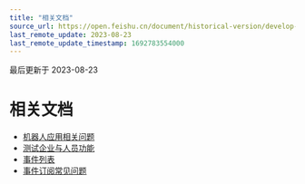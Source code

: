 ```yaml
---
title: "相关文档"
source_url: https://open.feishu.cn/document/historical-version/develop-a-bot-in-5-minutes/release
last_remote_update: 2023-08-23
last_remote_update_timestamp: 1692783554000
---
```

最后更新于 2023-08-23

# 相关文档

- [机器人应用相关问题](https://open.feishu.cn/document/ugTN1YjL4UTN24CO1UjN/uUzN1YjL1cTN24SN3UjN)
- [测试企业与人员功能](https://open.feishu.cn/document/home/introduction-to-custom-app-development/testing-enterprise-and-personnel-functions)
- [事件列表](https://open.feishu.cn/document/ukTMukTMukTM/uYDNxYjL2QTM24iN0EjN/event-list)
- [事件订阅常见问题](https://open.feishu.cn/document/ugTN1YjL4UTN24CO1UjN/ukzN1YjL5cTN24SO3UjN)
